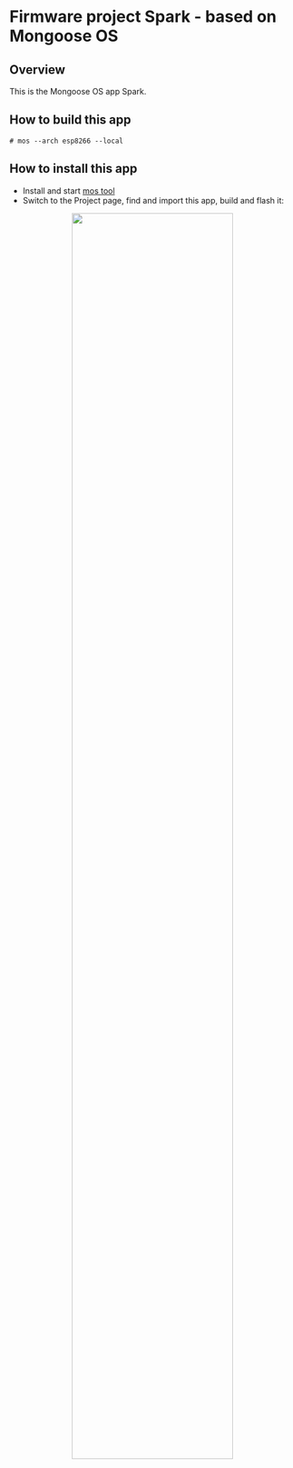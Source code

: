 # Firmware project Spark - based on Mongoose OS

## Overview

This is the Mongoose OS app Spark.

## How to build this app

```
# mos --arch esp8266 --local
```

## How to install this app

- Install and start [mos tool](https://mongoose-os.com/software.html)
- Switch to the Project page, find and import this app, build and flash it:

<p align="center">
  <img src="https://mongoose-os.com/images/app1.gif" width="75%">
</p>
